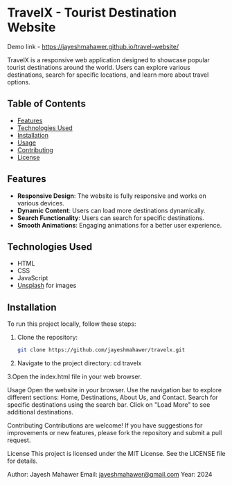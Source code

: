 # TravelX - Tourist Destination Website

Demo link - https://jayeshmahawer.github.io/travel-website/

TravelX is a responsive web application designed to showcase popular tourist destinations around the world. Users can explore various destinations, search for specific locations, and learn more about travel options.

## Table of Contents

- [Features](#features)
- [Technologies Used](#technologies-used)
- [Installation](#installation)
- [Usage](#usage)
- [Contributing](#contributing)
- [License](#license)

## Features

- **Responsive Design**: The website is fully responsive and works on various devices.
- **Dynamic Content**: Users can load more destinations dynamically.
- **Search Functionality**: Users can search for specific destinations.
- **Smooth Animations**: Engaging animations for a better user experience.

## Technologies Used

- HTML
- CSS
- JavaScript
- [Unsplash](https://unsplash.com/) for images

## Installation

To run this project locally, follow these steps:

1. Clone the repository:
   ```bash
   git clone https://github.com/jayeshmahawer/travelx.git

2. Navigate to the project directory:
   cd travelx

3.Open the index.html file in your web browser.

Usage
Open the website in your browser.
Use the navigation bar to explore different sections: Home, Destinations, About Us, and Contact.
Search for specific destinations using the search bar.
Click on "Load More" to see additional destinations.

Contributing
Contributions are welcome! If you have suggestions for improvements or new features, please fork the repository and submit a pull request.

License
This project is licensed under the MIT License. See the LICENSE file for details.

Author: Jayesh Mahawer
Email: jayeshmahawer@gmail.com
Year: 2024


